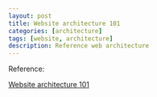 ```yaml
---
layout: post
title: Website architecture 101
categories: [architecture]
tags: [website, architecture]
description: Reference web architecture
---
```


Reference:

[Website architecture 101](https://engineering.videoblocks.com/web-architecture-101-a3224e126947)

